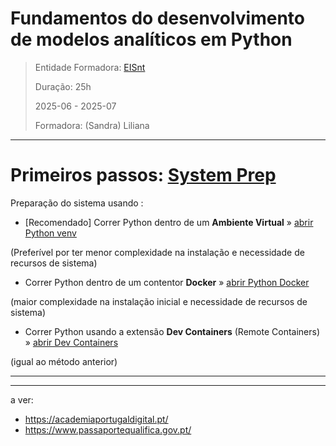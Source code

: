 # Fundamentos do desenvolvimento de modelos analíticos em Python


> Entidade Formadora: [EISnt](https://eisnt.com/)
>
> Duração: 25h
> 
> 2025-06 - 2025-07
> 
> Formadora: (Sandra) Liliana


* * * 
# Primeiros passos: [System Prep](system_prep/)

Preparação do sistema usando :


* [Recomendado] Correr Python dentro de um **Ambiente Virtual** » [abrir Python venv](system_prep/python_venv.md)

(Preferível por ter menor complexidade na instalação e necessidade de recursos de sistema)


* Correr Python dentro de um contentor **Docker** » [abrir Python Docker](system_prep/python_docker.md)

(maior complexidade na instalação inicial e necessidade de recursos de sistema)

* Correr Python usando a extensão **Dev Containers** (Remote Containers) » [abrir Dev Containers](system_prep/python_dev_containers.md)

(igual ao método anterior)


* * *


***

a ver:
- https://academiaportugaldigital.pt/
- https://www.passaportequalifica.gov.pt/